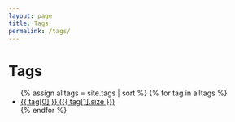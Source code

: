 ```yaml
---
layout: page
title: Tags
permalink: /tags/
---
```


# Tags

<ul>
  {% assign alltags = site.tags | sort %}
  {% for tag in alltags %}
    <li>
      <a href="/tags/{{ tag[0] | slugify }}/">{{ tag[0] }} ({{ tag[1].size }})</a>
    </li>
  {% endfor %}
</ul>
